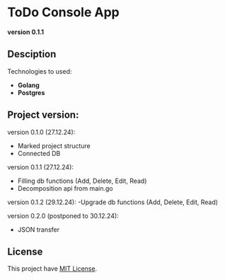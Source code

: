 # ToDo Console App
**version 0.1.1**

## Desciption
Technologies to used:
  - **Golang**    
  - **Postgres**

## Project version:
  version 0.1.0 (27.12.24):
  - Marked project structure
  - Connected DB

  version 0.1.1 (27.12.24):
  - Filling db functions (Add, Delete, Edit, Read)
  - Decomposition api from main.go

  version 0.1.2 (29.12.24):
  -Upgrade db functions (Add, Delete, Edit, Read)

  version 0.2.0 (postponed to 30.12.24):
  - JSON transfer

## License
This project have [MIT License](LICENSE).

